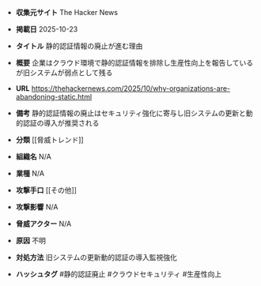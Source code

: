 - **収集元サイト**
The Hacker News

- **掲載日**
2025-10-23

- **タイトル**
静的認証情報の廃止が進む理由

- **概要**
企業はクラウド環境で静的認証情報を排除し生産性向上を報告しているが旧システムが弱点として残る

- **URL**
https://thehackernews.com/2025/10/why-organizations-are-abandoning-static.html

- **備考**
静的認証情報の廃止はセキュリティ強化に寄与し旧システムの更新と動的認証の導入が推奨される

- **分類**
[[脅威トレンド]]

- **組織名**
N/A

- **業種**
N/A

- **攻撃手口**
[[その他]]

- **攻撃影響**
N/A

- **脅威アクター**
N/A

- **原因**
不明

- **対処方法**
旧システムの更新動的認証の導入監視強化

- **ハッシュタグ**
#静的認証廃止 #クラウドセキュリティ #生産性向上

